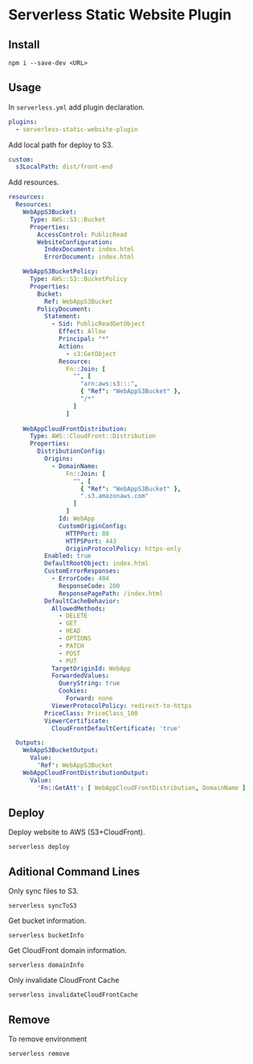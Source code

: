 # Serverless Static Website Plugin

## Install

```shellscript
npm i --save-dev <URL>
```

## Usage

In `serverless.yml` add plugin declaration.

```yaml
plugins:
  - serverless-static-website-plugin
```

Add local path for deploy to S3.

```yaml
custom:
  s3LocalPath: dist/front-end
```

Add resources.

```yaml
resources:
  Resources:
    WebAppS3Bucket:
      Type: AWS::S3::Bucket
      Properties:
        AccessControl: PublicRead
        WebsiteConfiguration:
          IndexDocument: index.html
          ErrorDocument: index.html

    WebAppS3BucketPolicy:
      Type: AWS::S3::BucketPolicy
      Properties:
        Bucket:
          Ref: WebAppS3Bucket
        PolicyDocument:
          Statement:
            - Sid: PublicReadGetObject
              Effect: Allow
              Principal: "*"
              Action:
                - s3:GetObject
              Resource: 
                Fn::Join: [
                  "", [
                    "arn:aws:s3:::",
                    { "Ref": "WebAppS3Bucket" },
                    "/*"
                  ]
                ]
              
    WebAppCloudFrontDistribution:
      Type: AWS::CloudFront::Distribution
      Properties:
        DistributionConfig:
          Origins:
            - DomainName:
                Fn::Join: [
                  "", [
                    { "Ref": "WebAppS3Bucket" },
                    ".s3.amazonaws.com"
                  ]
                ]
              Id: WebApp
              CustomOriginConfig:
                HTTPPort: 80
                HTTPSPort: 443
                OriginProtocolPolicy: https-only
          Enabled: true
          DefaultRootObject: index.html
          CustomErrorResponses:
            - ErrorCode: 404
              ResponseCode: 200
              ResponsePagePath: /index.html
          DefaultCacheBehavior:
            AllowedMethods:
              - DELETE
              - GET
              - HEAD
              - OPTIONS
              - PATCH
              - POST
              - PUT
            TargetOriginId: WebApp
            ForwardedValues:
              QueryString: true
              Cookies:
                Forward: none
            ViewerProtocolPolicy: redirect-to-https
          PriceClass: PriceClass_100
          ViewerCertificate:
            CloudFrontDefaultCertificate: 'true'

  Outputs:
    WebAppS3BucketOutput:
      Value:
        'Ref': WebAppS3Bucket
    WebAppCloudFrontDistributionOutput:
      Value:
        'Fn::GetAtt': [ WebAppCloudFrontDistribution, DomainName ]
```

## Deploy

Deploy website to AWS (S3+CloudFront).

```shellscript
serverless deploy
```

## Aditional Command Lines

Only sync files to S3.

```shellscript
serverless syncToS3
```

Get bucket information.

```shellscript
serverless bucketInfo
```

Get CloudFront domain information.

```shellscript
serverless domainInfo
```

Only invalidate CloudFront Cache

```shellscript
serverless invalidateCloudFrontCache
```

## Remove

To remove environment

```shellscript
serverless remove
```